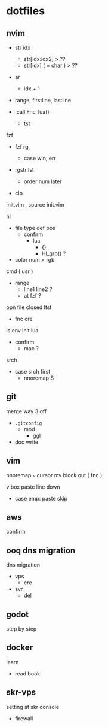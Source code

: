 
# dotfiles


## nvim

- str idx
  - str[idx:idx2]       > ??
  - str[idx] ( = char ) > ??

- ar
  - idx + 1

- range, firstline, lastline


- :call Fnc_lua()
  - tst


fzf
- fzf rg,
  - case win, err

- rgstr lst
  - order num later

- clp


init.vim , source init.vim


hl
- file type def pos
  - confirm
    - lua
      - {}
      - Hl_grp() ?
- color num > rgb


cmd ( usr )
- range
  - line1 line2 ?
  - at fzf ?


opn file closed ltst
- fnc cre


is env init.lua
- confirm
  - mac ?

srch
- case srch first
  - nnoremap S


## git

merge way 3 off
- `.gitconfig`
  - mod
    - ggl
- doc write


## vim

nnoremap `<` cursor mv block out ( fnc )


v box paste line down
- case emp: paste skip


## aws

confirm


## ooq dns migration

dns migration
- vps
  - cre
- svr
  - del


## godot

step by step


## docker

learn
- read book


## skr-vps

setting at skr console
- firewall


